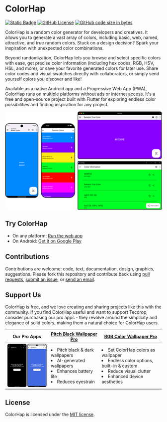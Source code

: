 # ColorHap

[![Static Badge](https://img.shields.io/badge/-installable-5A0FC8?logo=pwa)](https://colorhap.tecdrop.com/)
[![GitHub License](https://img.shields.io/github/license/tecdrop/color_hap)](LICENSE)
[![GitHub code size in bytes](https://img.shields.io/github/languages/code-size/tecdrop/color_hap)](https://github.com/tecdrop/color_hap)

ColorHap is a random color generator for developers and creatives. It allows you to generate a vast array of colors, including basic, web, named, attractive, and true random colors. Stuck on a design decision? Spark your inspiration with unexpected color combinations.

Beyond randomization, ColorHap lets you browse and select specific colors with ease, get precise color information (including hex codes, RGB, HSV, HSL, and more), or save your favorite generated colors for later use. Share color codes and visual swatches directly with collaborators, or simply send yourself colors you discover and like!

Available as a native Android app and a Progressive Web App (PWA), ColorHap runs on multiple platforms without ads or internet access. It's a free and open-source project built with Flutter for exploring endless color possibilities and finding inspiration for any project.

![ColorHap running on various platforms](/repo-assets/colorhap-screenshots-on-various-platforms.png)

## Try ColorHap

* On any platform: [Run the web app](https://colorhap.tecdrop.com/)
* On Android: [Get it on Google Play](https://play.google.com/store/apps/details?id=com.tecdrop.colorhap&referrer=utm_source%3Dgithub%26utm_medium%3Dbutton%26utm_content%3Dgithub-repo-readme)

## Contributions

Contributions are welcome: code, text, documentation, design, graphics, suggestions. Please fork this repository and contribute back using [pull requests](https://github.com/tecdrop/color_hap/pulls), [submit an issue](https://github.com/tecdrop/color_hap/issues), or [send an email](https://www.tecdrop.com/support/).

## Support Us

ColorHap is free, and we love creating and sharing projects like this with the community. If you find ColorHap useful and want to support Tecdrop, consider purchasing our pro apps - they revolve around the simplicity and elegance of solid colors, making them a natural choice for ColorHap users.

| Our Pro Apps | [Pitch Black Wallpaper Pro](https://www.tecdrop.com/pitchblackwallpaperpro/) | [RGB Color Wallpaper Pro](https://www.tecdrop.com/rgbcolorwallpaperpro/) |
| ------------ | ------------------------- | --- |
| <img width="200" src="/repo-assets/tecdrop-pro-apps.png" alt="Tecdrop Pro Apps" /> | <li>Pitch black & dark wallpapers</li><li>AI-generated wallpapers</li><li>Enhances battery life</li><li>Reduces eyestrain</li> | <li>Set ColorHap colors as wallpaper</li><li>Endless color options, built-in & custom</li><li>Reduce visual clutter</li><li>Enhanced device aesthetics</li> |

## License

ColorHap is licensed under the [MIT license](LICENSE).
